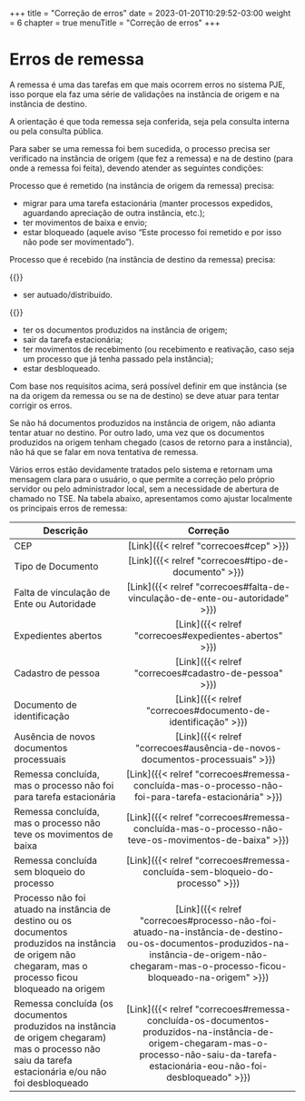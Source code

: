 +++
title = "Correção de erros"
date = 2023-01-20T10:29:52-03:00
weight = 6
chapter = true
menuTitle = "Correção de erros"
+++

# Erros de remessa
A remessa é uma das tarefas em que mais ocorrem erros no sistema PJE, isso porque ela faz uma série de validações na instância de origem e na instância de destino.

A orientação é que toda remessa seja conferida, seja pela consulta interna ou pela consulta pública.

Para saber se uma remessa foi bem sucedida, o processo precisa ser verificado na instância de origem (que fez a remessa) e na de destino (para onde a remessa foi feita), devendo atender as seguintes condições:

Processo que é remetido (na instância de origem da remessa) precisa:
+ migrar para uma tarefa estacionária (manter processos expedidos, aguardando apreciação de outra instância, etc.);
+ ter movimentos de baixa e envio;
+ estar bloqueado (aquele aviso “Este processo foi remetido e por isso não pode ser movimentado”).

Processo que é recebido (na instância de destino da remessa) precisa:

{{<marcar texto="SE FOR PRIMEIRA REMESSA">}}
+ ser autuado/distribuído.

{{<marcar texto="SE FOR RETORNO PARA A INSTÂNCIA">}}
+ ter os documentos produzidos na instância de origem;
+ sair da tarefa estacionária;
+ ter movimentos de recebimento (ou recebimento e reativação, caso seja um processo que já tenha passado pela instância);
+ estar desbloqueado.

Com base nos requisitos acima, será possível definir em que instância (se na da origem da remessa ou se na de destino) se deve atuar para tentar corrigir os erros.

Se não há documentos produzidos na instância de origem, não adianta tentar atuar no destino. Por outro lado, uma vez que os documentos produzidos na origem tenham chegado (casos de retorno para a instância), não há que se falar em nova tentativa de remessa.

Vários erros estão devidamente tratados pelo sistema e retornam uma mensagem clara para o usuário, o que permite a correção pelo próprio servidor ou pelo administrador local, sem a necessidade de abertura de chamado no TSE. Na tabela abaixo, apresentamos como ajustar localmente os principais erros de remessa:

| **Descrição**                                                                                                                                             |                                                                                         **Correção**                                                                                        |
|-----------------------------------------------------------------------------------------------------------------------------------------------------------|:-------------------------------------------------------------------------------------------------------------------------------------------------------------------------------------------:|
| CEP                                                                                                                                                       |                                                                            [Link]({{< relref "correcoes#cep" >}})                                                                           |
| Tipo de Documento                                                                                                                                         |                                                                     [Link]({{< relref "correcoes#tipo-de-documento" >}})                                                                    |
| Falta de vinculação de Ente ou Autoridade                                                                                                                 |                                                         [Link]({{< relref "correcoes#falta-de-vinculação-de-ente-ou-autoridade" >}})                                                        |
| Expedientes abertos                                                                                                                                       |                                                                    [Link]({{< relref "correcoes#expedientes-abertos" >}})                                                                   |
| Cadastro de pessoa                                                                                                                                        |                                                                    [Link]({{< relref "correcoes#cadastro-de-pessoa" >}})                                                                    |
| Documento de identificação                                                                                                                                |                                                                [Link]({{< relref "correcoes#documento-de-identificação" >}})                                                                |
| Ausência de novos documentos processuais                                                                                                                  |                                                         [Link]({{< relref "correcoes#ausência-de-novos-documentos-processuais" >}})                                                         |
| Remessa concluída, mas o processo não foi para tarefa estacionária                                                                                        |                                             [Link]({{< relref "correcoes#remessa-concluída-mas-o-processo-não-foi-para-tarefa-estacionária" >}})                                            |
| Remessa concluída, mas o processo não teve os movimentos de baixa                                                                                         |                                             [Link]({{< relref "correcoes#remessa-concluída-mas-o-processo-não-teve-os-movimentos-de-baixa" >}})                                             |
| Remessa concluída sem bloqueio do processo                                                                                                                |                                                        [Link]({{< relref "correcoes#remessa-concluída-sem-bloqueio-do-processo" >}})                                                        |
| Processo não foi atuado na instância de destino ou os documentos produzidos na instância de origem não chegaram, mas o processo ficou bloqueado na origem | [Link]({{< relref "correcoes#processo-não-foi-atuado-na-instância-de-destino-ou-os-documentos-produzidos-na-instância-de-origem-não-chegaram-mas-o-processo-ficou-bloqueado-na-origem" >}}) |
| Remessa concluída (os documentos produzidos na instância de origem chegaram) mas o processo não saiu da tarefa estacionária e/ou não foi desbloqueado     |    [Link]({{< relref "correcoes#remessa-concluída-os-documentos-produzidos-na-instância-de-origem-chegaram-mas-o-processo-não-saiu-da-tarefa-estacionária-eou-não-foi-desbloqueado" >}})    |